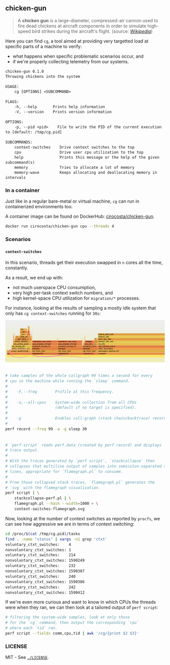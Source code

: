 ## chicken-gun 

> A **chicken gun** is a large-diameter, compressed-air cannon used to fire dead chickens at aircraft components in order to simulate high-speed bird strikes during the aircraft's flight. (source: [*Wikipedia*](https://en.wikipedia.org/wiki/Chicken_gun))

Here you can find `cg`, a tool aimed at providing very targetted load at specific parts of a machine to verify:

- what happens when specific problematic scenarios occur, and
- if we're properly collecting telemetry from our systems.

```
chicken-gun 0.1.0
Throwing chickens into the system

USAGE:
    cg [OPTIONS] <SUBCOMMAND>

FLAGS:
    -h, --help       Prints help information
    -V, --version    Prints version information

OPTIONS:
    -p, --pid <pid>    File to write the PID of the current execution to [default: /tmp/cg.pid]

SUBCOMMANDS:
    context-switches    Drive context switches to the top
    cpu                 Drive user cpu utilization to the top
    help                Prints this message or the help of the given subcommand(s)
    memory              Tries to allocate a lot of memory
    memory-wave         Keeps allocating and deallocating memory in intervals
```

### In a container

Just like in a regular bare-metal or virtual machine, `cg` can run in containerized environments too.

A container image can be found on DockerHub: [cirocosta/chicken-gun](https://hub.docker.com/r/cirocosta/chicken-gun).

```sh
docker run cirocosta/chicken-gun cpu --threads 4
```

### Scenarios

#### `context-switches`

In this scenario, threads get their execution swapped in `n` cores all the time, constantly.

As a result, we end up with:

- not much userspace CPU consumption,
- very high per-task context switch numbers, and
- high kernel-space CPU utilization for `migration/*` processes.

For instance, looking at the results of sampling a mostly idle system that only has `cg context-switches` running for `30s`:

![](./assets/context-switches-flamegraph.png)

```sh
# take samples of the whole callgraph 99 times a second for every
# cpu in the machine while running the `sleep` command.
#
#    -F,--freq        Profile at this frequency.
#
#    -a,--all-cpus    System-wide collection from all CPUs 
#                     (default if no target is specified).
#
#    -g               Enables call-graph (stack chain/backtrace) recording.
#
perf record --freq 99 -a -g sleep 30


# `perf-script` reads perf.data (created by perf record) and displays 
# trace output.
#
# With the traces generated by `perf script`, `stackcollapse` then 
# collapses that multiline output of samples into semicolon-separated single
# lines, appropriate for `flamegraph.pl` to consume.
#
# From those collapsed stack traces, `flamegraph.pl` generates the
# `svg` with the flamegraph visualization.
perf script | \
	stackcollapse-perf.pl | \
	flamegraph.pl --hash --width=1000 > \
	context-switches-flamegraph.svg
```

Now, looking at the number of context switches as reported by `procfs`, we can see how aggressive we are in terms of context switching:

```sh
cd /proc/$(cat /tmp/cg.pid)/tasks
find . -name "status" | xargs -n1 grep 'ctxt'
voluntary_ctxt_switches:	4
nonvoluntary_ctxt_switches:	1
voluntary_ctxt_switches:	214
nonvoluntary_ctxt_switches:	1590249
voluntary_ctxt_switches:	232
nonvoluntary_ctxt_switches:	1590307
voluntary_ctxt_switches:	240
nonvoluntary_ctxt_switches:	1590386
voluntary_ctxt_switches:	242
nonvoluntary_ctxt_switches:	1590412
```

If we're even more curious and want to know in which CPUs the threads were when they ran, we can then look at a tailored output of `perf script`:

```sh
# filtering the system-wide samples, look at only those
# for the `cg` command, then output the corresponding `cpu`
# where each `tid` ran.
perf script --fields comm,cpu,tid | awk '/cg/{print $2 $3}'
```


### LICENSE

MIT - See [`./LICENSE`](./license).

